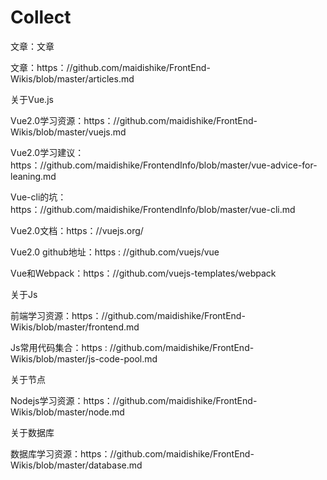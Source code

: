 # Collect
文章：文章

文章：https：//github.com/maidishike/FrontEnd-Wikis/blob/master/articles.md

关于Vue.js

Vue2.0学习资源：https：//github.com/maidishike/FrontEnd-Wikis/blob/master/vuejs.md

Vue2.0学习建议：https：//github.com/maidishike/FrontendInfo/blob/master/vue-advice-for-leaning.md

Vue-cli的坑：https：//github.com/maidishike/FrontendInfo/blob/master/vue-cli.md

Vue2.0文档：https：//vuejs.org/

Vue2.0 github地址：https : //github.com/vuejs/vue

Vue和Webpack：https：//github.com/vuejs-templates/webpack

关于Js

前端学习资源：https：//github.com/maidishike/FrontEnd-Wikis/blob/master/frontend.md

Js常用代码集合：https : //github.com/maidishike/FrontEnd-Wikis/blob/master/js-code-pool.md

关于节点

Nodejs学习资源：https：//github.com/maidishike/FrontEnd-Wikis/blob/master/node.md

关于数据库

数据库学习资源：https：//github.com/maidishike/FrontEnd-Wikis/blob/master/database.md
